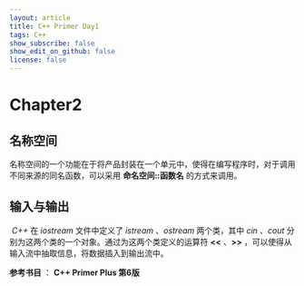 ```yaml
---
layout: article
title: C++ Primer Day1
tags: C++
show_subscribe: false
show_edit_on_github: false
license: false
---
```


<!--more-->

# Chapter2



## 名称空间

​		名称空间的一个功能在于将产品封装在一个单元中，使得在编写程序时，对于调用不同来源的同名函数，可以采用 **命名空间::函数名** 的方式来调用。



## 输入与输出

​		*C++* 在 *iostream* 文件中定义了 *istream* 、*ostream* 两个类，其中 *cin* 、*cout* 分别为这两个类的一个对象。通过为这两个类定义的运算符 **<<** 、**>>** ，可以使得从输入流中抽取信息，将数据插入到输出流中。



**参考书目** ： **C++ Primer Plus 第6版**





